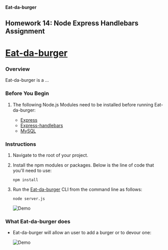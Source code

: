 #### Eat-da-burger
Homework 14: Node Express Handlebars Assignment
---
# [Eat-da-burger](https://pacific-sands-05072.herokuapp.com/)

### Overview

Eat-da-burger is a ...

### Before You Begin

1. The following Node.js Modules need to be installed before running Eat-da-burger:

    - [Express](https://www.npmjs.com/package/express)
    - [Express-handlebars](https://www.npmjs.com/package/express-handlebars)
    - [MySQL](https://www.npmjs.com/package/mysql)

### Instructions

1. Navigate to the root of your project.

2. Install the npm modules or packages. Below is the line of code that you'll need to use:
    ```
    npm install
    ```
3. Run the [Eat-da-burger](https://pacific-sands-05072.herokuapp.com/) CLI from the command line as follows:
	```
	node server.js
	```
	![Demo](https://github.com/gromanbb/Eat-da-burger/blob/master/demo/Eat-da-burger.png)

### What Eat-da-burger does

- Eat-da-burger will allow an user to add a burger or to devour one:

  ![Demo](https://github.com/gromanbb/Eat-da-burger/blob/master/demo/Eat-da-burger.png)

	
